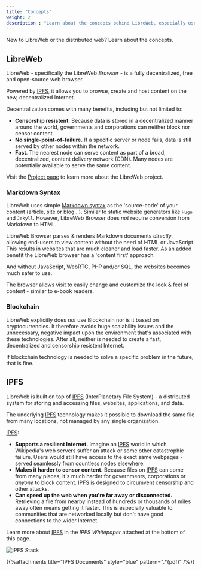 ```yaml
---
title: "Concepts"
weight: 2
description : "Learn about the concepts behind LibreWeb, especially useful if you are new to LibreWeb."
---
```


New to LibreWeb or the distributed web? Learn about the concepts.

## LibreWeb

LibreWeb - specifically the LibreWeb *Browser* - is a fully decentralized, free and open-source web browser.

Powered by [IPFS](#ipfs), it allows you to browse, create and host content on the new, decentralized Internet.

Decentralization comes with many benefits, including but not limited to:

* **Censorship resistent**. Because data is stored in a decentralized manner around the world, governments and corporations can neither block nor censor content.
* **No single-point-of-failure.** If a specific server or node fails, data is still served by other nodes within the network.
* **Fast**. The nearest node can serve content as part of a broad, decentralized, content delivery network (CDN). Many nodes are potentially available to serve the same content.

Visit the [Project page](/project) to learn more about the LibreWeb project.

### Markdown Syntax

LibreWeb uses simple [Markdown syntax](https://en.wikipedia.org/wiki/Markdown "External link") as the 'source-code' of your content (article, site or blog...). Similar to static website generators like `Hugo` and `Jekyll`. However, LibreWeb Browser does _not_ require conversion from Markdown to HTML.

LibreWeb Browser parses & renders Markdown documents *directly*, allowing end-users to view content without the need of HTML or JavaScript. This results in websites that are much cleaner and load faster. As an added benefit the LibreWeb browser has a 'content first' approach.

And without JavaScript, WebRTC, PHP and/or SQL, the websites becomes much safer to use.

The browser allows visit to easily change and customize the look & feel of content - similar to e-book readers.

### Blockchain

LibreWeb explicitly does _not_ use Blockchain nor is it based on cryptocurrencies. It therefore avoids huge scalability issues and the unnecessary, negative impact upon the environment that's associated with these technologies. After all, neither is needed to create a fast, decentralized and censorship resistent Internet.

If blockchain technology is needed to solve a specific problem in the future, that is fine.

## IPFS

LibreWeb is built on top of [IPFS](https://docs.ipfs.io/concepts/ "External link") (InterPlanetary File System) - a distributed system for storing and accessing files, websites, applications, and data.

The underlying [IPFS](https://docs.ipfs.io/concepts/ "External link") technology makes it possible to download the same file from many locations, not managed by any single organization. 

[IPFS](https://docs.ipfs.io/concepts/ "External link"):

* **Supports a resilient Internet.** Imagine an [IPFS](https://docs.ipfs.io/concepts/ "External link") world in which Wikipedia's web servers suffer an attack or some other catastrophic failure. Users would still have access to the exact same webpages - served seamlessly from countless nodes elsewhere.
* **Makes it harder to censor content.** Because files on [IPFS](https://docs.ipfs.io/concepts/ "External link") can come from many places, it's much harder for governments, corporations or _anyone_ to block content. [IPFS](https://docs.ipfs.io/concepts/ "External link") is designed to circumvent censorship and other attacks.	
* **Can speed up the web when you're far away or disconnected.** Retrieving a file from nearby instead of hundreds or thousands of miles away often means getting it faster. This is especially valuable to communities that are networked locally but don't have good connections to the wider Internet. 

Learn more about [IPFS](https://docs.ipfs.io/concepts/ "External link") in the *IPFS Whitepaper* attached at the bottom of this page. 

![IPFS Stack](/concepts/images/ipfs-stack.jpg?width=50pc)

{{%attachments title="IPFS Documents" style="blue" pattern=".*(pdf)" /%}}
